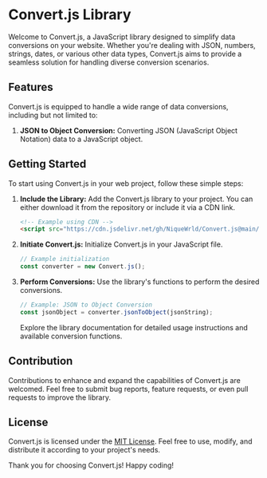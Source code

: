 # Convert.js Library

Welcome to Convert.js, a JavaScript library designed to simplify data conversions on your website. Whether you're dealing with JSON, numbers, strings, dates, or various other data types, Convert.js aims to provide a seamless solution for handling diverse conversion scenarios. 

## Features

Convert.js is equipped to handle a wide range of data conversions, including but not limited to:

1. **JSON to Object Conversion:** Converting JSON (JavaScript Object Notation) data to a JavaScript object.

## Getting Started

To start using Convert.js in your web project, follow these simple steps:

1. **Include the Library:**
   Add the Convert.js library to your project. You can either download it from the repository or include it via a CDN link.

   ```html
   <!-- Example using CDN -->
   <script src="https://cdn.jsdelivr.net/gh/NiqueWrld/Convert.js@main/conv.js"></script>
   ```

2. **Initiate Convert.js:**
   Initialize Convert.js in your JavaScript file.

   ```javascript
   // Example initialization
   const converter = new Convert.js();
   ```

3. **Perform Conversions:**
   Use the library's functions to perform the desired conversions.

   ```javascript
   // Example: JSON to Object Conversion
   const jsonObject = converter.jsonToObject(jsonString);
   ```

   Explore the library documentation for detailed usage instructions and available conversion functions.

## Contribution

Contributions to enhance and expand the capabilities of Convert.js are welcomed. Feel free to submit bug reports, feature requests, or even pull requests to improve the library.

## License

Convert.js is licensed under the [MIT License](LICENSE). Feel free to use, modify, and distribute it according to your project's needs.

Thank you for choosing Convert.js! Happy coding!
